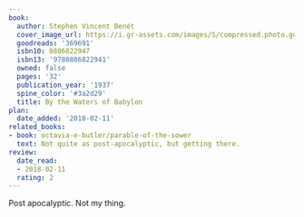 ```yaml
---
book:
  author: Stephen Vincent Benét
  cover_image_url: https://i.gr-assets.com/images/S/compressed.photo.goodreads.com/books/1240150319l/369691.jpg
  goodreads: '369691'
  isbn10: 0886822947
  isbn13: '9780886822941'
  owned: false
  pages: '32'
  publication_year: '1937'
  spine_color: '#3a2d29'
  title: By the Waters of Babylon
plan:
  date_added: '2018-02-11'
related_books:
- book: octavia-e-butler/parable-of-the-sower
  text: Not quite as post-apocalyptic, but getting there.
review:
  date_read:
  - 2018-02-11
  rating: 2
---
```


Post apocalyptic. Not my thing.
